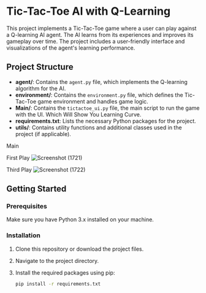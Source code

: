 # Tic-Tac-Toe AI with Q-Learning

This project implements a Tic-Tac-Toe game where a user can play against a Q-learning AI agent. The AI learns from its experiences and improves its gameplay over time. The project includes a user-friendly interface and visualizations of the agent's learning performance.

## Project Structure

- **agent/**: Contains the `agent.py` file, which implements the Q-learning algorithm for the AI.
- **environment/**: Contains the `environment.py` file, which defines the Tic-Tac-Toe game environment and handles game logic.
- **Main/**: Contains the `tictactoe_ui.py` file, the main script to run the game with the UI. Which Will Show You Learning Curve. 
- **requirements.txt**: Lists the necessary Python packages for the project.
- **utils/**: Contains utility functions and additional classes used in the project (if applicable).

Main

First Play
![Screenshot (1721)](https://github.com/user-attachments/assets/a46be11e-c8aa-4f04-ae81-1ef97d823d0f)

Third Play
![Screenshot (1722)](https://github.com/user-attachments/assets/7951b18c-935e-4763-8c9f-26f9d4273fb3)





## Getting Started

### Prerequisites

Make sure you have Python 3.x installed on your machine.

### Installation

1. Clone this repository or download the project files.
2. Navigate to the project directory.
3. Install the required packages using pip:

   ```bash
   pip install -r requirements.txt
